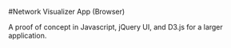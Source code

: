 #Network Visualizer App (Browser)

A proof of concept in Javascript, jQuery UI, and D3.js for a larger application.

